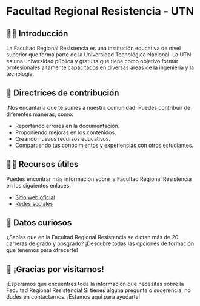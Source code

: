 <!--

**Here are some ideas to get you started:**

🙋‍♀️ A short introduction - what is your organization all about?
🌈 Contribution guidelines - how can the community get involved?
👩‍💻 Useful resources - where can the community find your docs? Is there anything else the community should know?
🍿 Fun facts - what does your team eat for breakfast?
🧙 Remember, you can do mighty things with the power of [Markdown](https://docs.github.com/github/writing-on-github/getting-started-with-writing-and-formatting-on-github/basic-writing-and-formatting-syntax)
-->

<!--  let copilot write a readme template for the organization in spanish. the organization is https://frre.utn.edu.ar -->

# Facultad Regional Resistencia - UTN

## 🙋‍♀️ Introducción

La Facultad Regional Resistencia es una institución educativa de nivel superior que forma parte de la Universidad Tecnológica Nacional. La UTN es una universidad pública y gratuita que tiene como objetivo formar profesionales altamente capacitados en diversas áreas de la ingeniería y la tecnología.

## 🌈 Directrices de contribución

¡Nos encantaría que te sumes a nuestra comunidad! Puedes contribuir de diferentes maneras, como:

- Reportando errores en la documentación.
- Proponiendo mejoras en los contenidos.
- Creando nuevos recursos educativos.
- Compartiendo tus conocimientos y experiencias con otros estudiantes.

## 👩‍💻 Recursos útiles

Puedes encontrar más información sobre la Facultad Regional Resistencia en los siguientes enlaces:

- [Sitio web oficial](https://frre.utn.edu.ar)
- [Redes sociales](https://www.facebook.com/UTNFRRE)

## 🍿 Datos curiosos

¿Sabías que en la Facultad Regional Resistencia se dictan más de 20 carreras de grado y posgrado? ¡Descubre todas las opciones de formación que tenemos para ofrecerte!

## 🧙 ¡Gracias por visitarnos!

¡Esperamos que encuentres toda la información que necesitas sobre la Facultad Regional Resistencia! Si tienes alguna pregunta o sugerencia, no dudes en contactarnos. ¡Estamos aquí para ayudarte!
